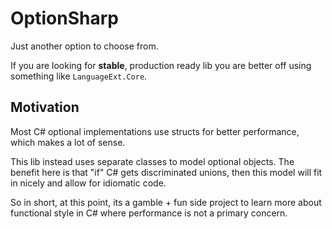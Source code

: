 # OptionSharp

Just another option to choose from.

If you are looking for **stable**, production ready lib you are better off using something like `LanguageExt.Core`.

## Motivation

Most C# optional implementations use structs for better performance, which makes a lot of sense. 

This lib instead uses separate classes to model optional objects. The benefit here is that "if" C# gets discriminated unions,
then this model will fit in nicely and allow for idiomatic code.

So in short, at this point, its a gamble + fun side project to learn more about functional style in C# where performance is not a primary concern.
